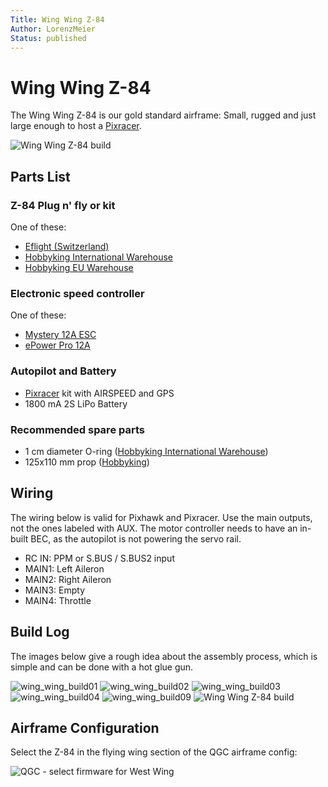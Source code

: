 ```yaml
---
Title: Wing Wing Z-84
Author: LorenzMeier
Status: published
---
```


# Wing Wing Z-84

The Wing Wing Z-84 is our gold standard airframe: Small, rugged and just
large enough to host a [Pixracer](../flight_controller/pixracer.md).

![Wing Wing Z-84 build](../../images/wing_wing_build11.jpg)

## Parts List

### Z-84 Plug n' fly or kit

One of these:

-   [Eflight (Switzerland)](http://www.eflight.ch/shop/USER_ARTIKEL_HANDLING_AUFRUF.php?von_suchresultat=true&Ziel_ID=14949&Kategorie_ID=66213)
-   [Hobbyking International Warehouse](http://hobbyking.com/hobbyking/store/__25664__Wing_Wing_Z_84_EPO_845mm_PNF_.html)
-   [Hobbyking EU Warehouse](http://hobbyking.com/hobbyking/store/uh_viewItem.asp?idProduct=31412)

### Electronic speed controller

One of these:

-   [Mystery 12A ESC](http://hobbyking.com/hobbyking/store/__9485__Mystery_12A_Brushless_Speed_Controller_Blue_Series_.html)
-   [ePower Pro 12A](http://www.eflight.ch/pi/ePower-Pro-12A.html)

### Autopilot and Battery

-   [Pixracer](../flight_controller/pixracer.md) kit with AIRSPEED and GPS
-   1800 mA 2S LiPo Battery


### Recommended spare parts

-   1 cm diameter O-ring ([Hobbyking International Warehouse](http://www.hobbyking.com/hobbyking/store/__27339__Wing_Wing_Z_84_O_Ring_10pcs_.html))
-   125x110 mm prop ([Hobbyking](http://www.hobbyking.com/hobbyking/store/__27453__GWS_EP_Propeller_DD_5043_125x110mm_orange_6pcs_set_.html))


## Wiring

The wiring below is valid for Pixhawk and Pixracer. Use the main
outputs, not the ones labeled with AUX. The motor controller needs to
have an in-built BEC, as the autopilot is not powering the servo rail.

-   RC IN: PPM or S.BUS / S.BUS2 input
-   MAIN1: Left Aileron
-   MAIN2: Right Aileron
-   MAIN3: Empty
-   MAIN4: Throttle


## Build Log

The images below give a rough idea about the assembly process, which is
simple and can be done with a hot glue gun.

![wing\_wing\_build01](../../images/wing_wing_build01.jpg)
![wing\_wing\_build02](../../images/wing_wing_build02.jpg)
![wing\_wing\_build03](../../images/wing_wing_build03.jpg)
![wing\_wing\_build04](../../images/wing_wing_build04.jpg)
![wing\_wing\_build09](../../images/wing_wing_build09.jpg)
![Wing Wing Z-84 build](../../images/wing_wing_build11.jpg)

## Airframe Configuration

Select the Z-84 in the flying wing section of the QGC airframe config:

![QGC - select firmware for West Wing](../../images/qgc_firmware_flying_wing_west_wing.png)